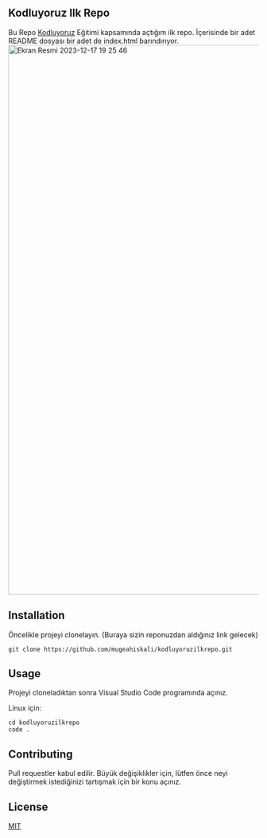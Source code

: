 ## Kodluyoruz Ilk Repo
Bu Repo [Kodluyoruz](https://kodluyoruz.org/)  Eğitimi kapsamında açtığım ilk repo. İçerisinde bir adet README dosyası bir adet de index.html barındırıyor.
<img width="1104" alt="Ekran Resmi 2023-12-17 19 25 46" src="https://github.com/mugeahiskali/kodluyoruzilkrepo/assets/151741199/d29b14b3-7598-46c1-97ab-1102772137a2">

## Installation
Öncelikle projeyi clonelayın. (Buraya sizin reponuzdan aldığınız link gelecek)

```
git clone https://github.com/mugeahiskali/kodluyoruzilkrepo.git
```

## Usage
Projeyi cloneladıktan sonra Visual Studio Code programında açınız.

Linux için:

```
cd kodluyoruzilkrepo
code .
``````
## Contributing
Pull requestler kabul edilir. Büyük değişiklikler için, lütfen önce neyi değiştirmek istediğinizi tartışmak için bir konu açınız.
## License
[MIT](https://choosealicense.com/licenses/mit/)
